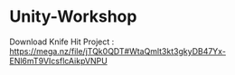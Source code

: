 # Unity-Workshop
Download Knife Hit Project : https://mega.nz/file/jTQk0QDT#WtaQmlt3kt3gkyDB47Yx-ENl6mT9VIcsflcAikpVNPU
